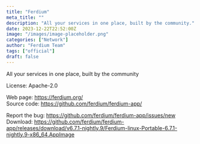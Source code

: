 ```yaml
---
title: "Ferdium"
meta_title: ""
description: "All your services in one place, built by the community."
date: 2023-12-22T22:52:00Z
image: "/images/image-placeholder.png"
categories: ["Network"]
author: "Ferdium Team"
tags: ["official"]
draft: false
---
```


All your services in one place, built by the community

License: Apache-2.0

Web page: https://ferdium.org/  
Source code: https://github.com/ferdium/ferdium-app/

Report the bug: https://github.com/ferdium/ferdium-app/issues/new  
Download: https://github.com/ferdium/ferdium-app/releases/download/v6.7.1-nightly.9/Ferdium-linux-Portable-6.7.1-nightly.9-x86_64.AppImage
